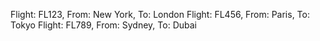Flight: FL123, From: New York, To: London
Flight: FL456, From: Paris, To: Tokyo
Flight: FL789, From: Sydney, To: Dubai
